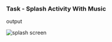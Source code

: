 <h3> Task - Splash Activity With Music </h3>

<p> output </p>

![splash screen](https://user-images.githubusercontent.com/72292968/121933119-4c455280-cd63-11eb-92d3-40b4e7e1967a.jpg)
